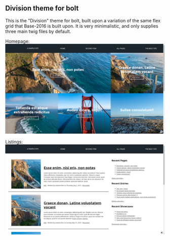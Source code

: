 Division theme for bolt
----------------------

This is the "Division" theme for bolt, built upon a variation of the same flex grid that Base-2016 is built upon. It is very minimalistic, and only supplies three main twig files by default.

Homepage:
![Homepage](https://raw.githubusercontent.com/SahAssar/bolt-theme-division/master/screenshots/home.jpg "Homepage")

Listings:
![Listing](https://raw.githubusercontent.com/SahAssar/bolt-theme-division/master/screenshots/listing.jpg "Listing")